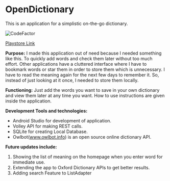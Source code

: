 # OpenDictionary
This is an application for a simplistic on-the-go dictionary. 

![CodeFactor](https://www.codefactor.io/repository/github/shubhankar30/opendictionary/badge/master)

[Playstore Link](https://play.google.com/store/apps/details?id=shubhankar30.opendictionary)

**Purpose:**
I made this application out of need because I needed something like this. To quickly add words and check them later without too much effort. Other applications have a cluttered interface where I have to bookmark words or star them in order to store them which is unnecessary. I have to read the meaning again for the next few days to remember it. So, instead of just looking at it once, I needed to store them locally.

**Functioning:**
Just add the words you want to save in your own dictionary and view them later at any time you want.
How to use instructions are given inside the application. 

**Development Tools and technologies:**<br>
- Android Studio for development of application.<br>
- Volley API for making REST calls.<br>
- SQLite for creating Local Database.<br>
- Owlbot(www.owlbot.info) is an open source online dictionary API. 

**Future updates include:**
1. Showing the list of meaning on the homepage when you enter word for immediate use.
2. Extending the app to Oxford Dictionary APIs to get better results.
3. Adding search Feature to ListAdapter

